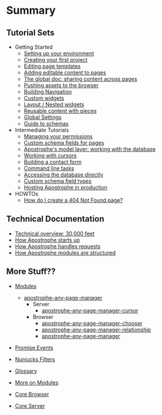 # Summary

## Tutorial Sets
* Getting Started
    * [Setting up your environment](tutorials/getting-started/setting-up-your-environment.md)
    * [Creating your first project](tutorials/getting-started/creating-your-first-project.md)
    * [Editing page templates ](tutorials/getting-started/editing-page-templates.md)
    * [Adding editable content to pages](tutorials/getting-started/adding-editable-content-to-pages.md)
    * [The global doc: sharing content across pages](tutorials/getting-started/global.md)
    * [Pushing assets to the browser](tutorials/getting-started/pushing-assets.md)
    * [Building Navigation](tutorials/getting-started/building-navigation.md)
    * [Custom widgets](tutorials/getting-started/custom-widgets.md)
    * [Layout / Nested widgets](tutorials/getting-started/layout-widgets.md)
    * [Reusable content with pieces](tutorials/getting-started/reusable-content-with-pieces.md)
    * [Global Settings](tutorials/getting-started/setting.md)
    * [Guide to schemas](tutorials/getting-started/schema-guide.md)
* Intermediate Tutorials
    * [Managing your permissions](tutorials/intermediate/permissions.md)
    * [Custom schema fields for pages](tutorials/intermediate/custom-schema-fields-for-pages.md)
    * [Apostrophe's model layer: working with the database](tutorials/intermediate/model-layer.md)
    * [Working with cursors](tutorials/intermediate/cursors.md)
    * [Building a contact form](tutorials/intermediate/forms.md)
    * [Command line tasks](tutorials/intermediate/command-line-tasks.md)
    * [Accessing the database directly](tutorials/intermediate/accessing-the-database-directly.md)
    * [Custom schema field types](tutorials/intermediate/custom-schema-field-types.md)
    * [Hosting Apostrophe in production](tutorials/intermediate/deployment.md)
* HOWTOs
    * [How do I create a 404 Not Found page?](tutorials/howtos/notFoundPage.md)

## Technical Documentation
* [Technical overview: 30,000 feet](technical-overviews/technical-overview.md)
* [How Apostrophe starts up](technical-overviews/how-apostrophe-starts-up.md)
* [How Apostrophe handles requests](technical-overviews/how-apostrophe-handles-requests.md)
* [How Apostrophe modules are structured](technical-overviews/how-apostrophe-modules-are-structured.md)

## More Stuff?? 
* [Modules](modules/index.md)
    * [apostrophe-any-page-manager](modules/apostrophe-any-page-manager/index.md)
        * Server
            * [apostrophe-any-page-manager-cursor](modules/apostrophe-any-page-manager/server-apostrophe-any-page-manager-cursor.md)
        * Browser
            * [apostrophe-any-page-manager-chooser](modules/apostrophe-any-page-manager/browser-apostrophe-any-page-manager-chooser.md)
            * [apostrophe-any-page-manager-relationship](modules/apostrophe-any-page-manager/browser-apostrophe-any-page-manager-relationship-editor.md)
            * [apostrophe-any-page-manager](modules/apostrophe-any-page-manager/browser-apostrophe-any-page-manager.md)

* [Promise Events](events.md)
* [Nunjucks Filters](nunjucks-filters.md)
* [Glossary](glossary.md)
* [More on Modules](more-modules.md)
* [Core Browser](core-browser.md)
* [Core Server](core-server.md)